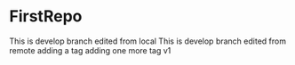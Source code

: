 # FirstRepo
This is develop branch
edited from local
This is develop branch 
edited from remote
adding a tag
adding one more tag v1
